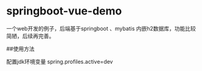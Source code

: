 # springboot-vue-demo
一个web开发的例子，后端基于springboot 、mybatis 内嵌h2数据库，功能比较简陋，后续再完善。

##使用方法

配置jdk环境变量 spring.profiles.active=dev 
